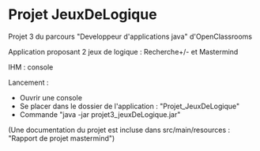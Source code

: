 # Projet JeuxDeLogique

Projet 3 du parcours "Developpeur d'applications java" d'OpenClassrooms

Application proposant 2 jeux de logique : Recherche+/- et Mastermind

IHM : console

Lancement : 
  - Ouvrir une console
  - Se placer dans le dossier de l'application : "Projet_JeuxDeLogique" 
  - Commande "java -jar projet3_jeuxDeLogique.jar"

(Une documentation du projet est incluse dans src/main/resources : "Rapport de projet mastermind")
  
